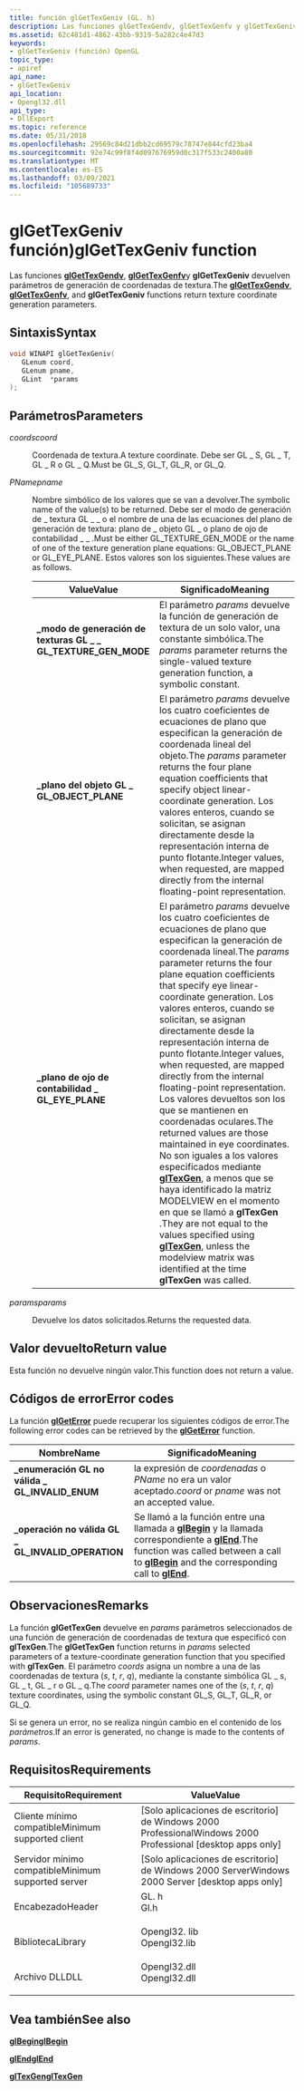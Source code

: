 ```yaml
---
title: función glGetTexGeniv (GL. h)
description: Las funciones glGetTexGendv, glGetTexGenfv y glGetTexGeniv devuelven parámetros de generación de coordenadas de textura. | función glGetTexGeniv (GL. h)
ms.assetid: 62c481d1-4862-43bb-9319-5a282c4e47d3
keywords:
- glGetTexGeniv (función) OpenGL
topic_type:
- apiref
api_name:
- glGetTexGeniv
api_location:
- Opengl32.dll
api_type:
- DllExport
ms.topic: reference
ms.date: 05/31/2018
ms.openlocfilehash: 29569c84d21dbb2cd69579c78747e844cfd23ba4
ms.sourcegitcommit: 92e74c99f8f4d097676959d0c317f533c2400a80
ms.translationtype: MT
ms.contentlocale: es-ES
ms.lasthandoff: 03/09/2021
ms.locfileid: "105689733"
---
```

# <a name="glgettexgeniv-function"></a><span data-ttu-id="1ee72-105">glGetTexGeniv función)</span><span class="sxs-lookup"><span data-stu-id="1ee72-105">glGetTexGeniv function</span></span>

<span data-ttu-id="1ee72-106">Las funciones [**glGetTexGendv**](glgettexgendv.md), [**glGetTexGenfv**](glgettexgenfv.md)y **glGetTexGeniv** devuelven parámetros de generación de coordenadas de textura.</span><span class="sxs-lookup"><span data-stu-id="1ee72-106">The [**glGetTexGendv**](glgettexgendv.md), [**glGetTexGenfv**](glgettexgenfv.md), and **glGetTexGeniv** functions return texture coordinate generation parameters.</span></span>

## <a name="syntax"></a><span data-ttu-id="1ee72-107">Sintaxis</span><span class="sxs-lookup"><span data-stu-id="1ee72-107">Syntax</span></span>


```C++
void WINAPI glGetTexGeniv(
   GLenum coord,
   GLenum pname,
   GLint  *params
);
```



## <a name="parameters"></a><span data-ttu-id="1ee72-108">Parámetros</span><span class="sxs-lookup"><span data-stu-id="1ee72-108">Parameters</span></span>

<dl> <dt>

<span data-ttu-id="1ee72-109">*coords*</span><span class="sxs-lookup"><span data-stu-id="1ee72-109">*coord*</span></span> 
</dt> <dd>

<span data-ttu-id="1ee72-110">Coordenada de textura.</span><span class="sxs-lookup"><span data-stu-id="1ee72-110">A texture coordinate.</span></span> <span data-ttu-id="1ee72-111">Debe ser GL \_ S, GL \_ T, GL \_ R o GL \_ Q.</span><span class="sxs-lookup"><span data-stu-id="1ee72-111">Must be GL\_S, GL\_T, GL\_R, or GL\_Q.</span></span>

</dd> <dt>

<span data-ttu-id="1ee72-112">*PName*</span><span class="sxs-lookup"><span data-stu-id="1ee72-112">*pname*</span></span> 
</dt> <dd>

<span data-ttu-id="1ee72-113">Nombre simbólico de los valores que se van a devolver.</span><span class="sxs-lookup"><span data-stu-id="1ee72-113">The symbolic name of the value(s) to be returned.</span></span> <span data-ttu-id="1ee72-114">Debe ser el modo de generación de \_ textura GL \_ \_ o el nombre de una de las ecuaciones del plano de generación de textura: plano de \_ objeto GL \_ o plano de ojo de contabilidad \_ \_ .</span><span class="sxs-lookup"><span data-stu-id="1ee72-114">Must be either GL\_TEXTURE\_GEN\_MODE or the name of one of the texture generation plane equations: GL\_OBJECT\_PLANE or GL\_EYE\_PLANE.</span></span> <span data-ttu-id="1ee72-115">Estos valores son los siguientes.</span><span class="sxs-lookup"><span data-stu-id="1ee72-115">These values are as follows.</span></span>



| <span data-ttu-id="1ee72-116">Value</span><span class="sxs-lookup"><span data-stu-id="1ee72-116">Value</span></span>                                                                                                                                                                             | <span data-ttu-id="1ee72-117">Significado</span><span class="sxs-lookup"><span data-stu-id="1ee72-117">Meaning</span></span>                                                                                                                                                                                                                                                                                                                                                                                                                                                                  |
|-----------------------------------------------------------------------------------------------------------------------------------------------------------------------------------|--------------------------------------------------------------------------------------------------------------------------------------------------------------------------------------------------------------------------------------------------------------------------------------------------------------------------------------------------------------------------------------------------------------------------------------------------------------------------|
| <span id="GL_TEXTURE_GEN_MODE"></span><span id="gl_texture_gen_mode"></span><dl> <span data-ttu-id="1ee72-118"><dt>**\_modo de generación de texturas GL \_ \_**</dt></span><span class="sxs-lookup"><span data-stu-id="1ee72-118"><dt>**GL\_TEXTURE\_GEN\_MODE**</dt></span></span> </dl> | <span data-ttu-id="1ee72-119">El parámetro *params* devuelve la función de generación de textura de un solo valor, una constante simbólica.</span><span class="sxs-lookup"><span data-stu-id="1ee72-119">The *params* parameter returns the single-valued texture generation function, a symbolic constant.</span></span><br/>                                                                                                                                                                                                                                                                                                                                                            |
| <span id="GL_OBJECT_PLANE"></span><span id="gl_object_plane"></span><dl> <span data-ttu-id="1ee72-120"><dt>**\_plano del objeto GL \_**</dt></span><span class="sxs-lookup"><span data-stu-id="1ee72-120"><dt>**GL\_OBJECT\_PLANE**</dt></span></span> </dl>              | <span data-ttu-id="1ee72-121">El parámetro *params* devuelve los cuatro coeficientes de ecuaciones de plano que especifican la generación de coordenada lineal del objeto.</span><span class="sxs-lookup"><span data-stu-id="1ee72-121">The *params* parameter returns the four plane equation coefficients that specify object linear-coordinate generation.</span></span> <span data-ttu-id="1ee72-122">Los valores enteros, cuando se solicitan, se asignan directamente desde la representación interna de punto flotante.</span><span class="sxs-lookup"><span data-stu-id="1ee72-122">Integer values, when requested, are mapped directly from the internal floating-point representation.</span></span><br/>                                                                                                                                                                                                                                    |
| <span id="GL_EYE_PLANE"></span><span id="gl_eye_plane"></span><dl> <span data-ttu-id="1ee72-123"><dt>**\_plano de ojo de contabilidad \_**</dt></span><span class="sxs-lookup"><span data-stu-id="1ee72-123"><dt>**GL\_EYE\_PLANE**</dt></span></span> </dl>                       | <span data-ttu-id="1ee72-124">El parámetro *params* devuelve los cuatro coeficientes de ecuaciones de plano que especifican la generación de coordenada lineal.</span><span class="sxs-lookup"><span data-stu-id="1ee72-124">The *params* parameter returns the four plane equation coefficients that specify eye linear-coordinate generation.</span></span> <span data-ttu-id="1ee72-125">Los valores enteros, cuando se solicitan, se asignan directamente desde la representación interna de punto flotante.</span><span class="sxs-lookup"><span data-stu-id="1ee72-125">Integer values, when requested, are mapped directly from the internal floating-point representation.</span></span> <span data-ttu-id="1ee72-126">Los valores devueltos son los que se mantienen en coordenadas oculares.</span><span class="sxs-lookup"><span data-stu-id="1ee72-126">The returned values are those maintained in eye coordinates.</span></span> <span data-ttu-id="1ee72-127">No son iguales a los valores especificados mediante [**glTexGen**](gltexgen-functions.md), a menos que se haya identificado la matriz MODELVIEW en el momento en que se llamó a **glTexGen** .</span><span class="sxs-lookup"><span data-stu-id="1ee72-127">They are not equal to the values specified using [**glTexGen**](gltexgen-functions.md), unless the modelview matrix was identified at the time **glTexGen** was called.</span></span><br/> |



 

</dd> <dt>

<span data-ttu-id="1ee72-128">*params*</span><span class="sxs-lookup"><span data-stu-id="1ee72-128">*params*</span></span> 
</dt> <dd>

<span data-ttu-id="1ee72-129">Devuelve los datos solicitados.</span><span class="sxs-lookup"><span data-stu-id="1ee72-129">Returns the requested data.</span></span>

</dd> </dl>

## <a name="return-value"></a><span data-ttu-id="1ee72-130">Valor devuelto</span><span class="sxs-lookup"><span data-stu-id="1ee72-130">Return value</span></span>

<span data-ttu-id="1ee72-131">Esta función no devuelve ningún valor.</span><span class="sxs-lookup"><span data-stu-id="1ee72-131">This function does not return a value.</span></span>

## <a name="error-codes"></a><span data-ttu-id="1ee72-132">Códigos de error</span><span class="sxs-lookup"><span data-stu-id="1ee72-132">Error codes</span></span>

<span data-ttu-id="1ee72-133">La función [**glGetError**](glgeterror.md) puede recuperar los siguientes códigos de error.</span><span class="sxs-lookup"><span data-stu-id="1ee72-133">The following error codes can be retrieved by the [**glGetError**](glgeterror.md) function.</span></span>



| <span data-ttu-id="1ee72-134">Nombre</span><span class="sxs-lookup"><span data-stu-id="1ee72-134">Name</span></span>                                                                                                  | <span data-ttu-id="1ee72-135">Significado</span><span class="sxs-lookup"><span data-stu-id="1ee72-135">Meaning</span></span>                                                                                                                               |
|-------------------------------------------------------------------------------------------------------|---------------------------------------------------------------------------------------------------------------------------------------|
| <dl> <span data-ttu-id="1ee72-136"><dt>**\_enumeración GL no válida \_**</dt></span><span class="sxs-lookup"><span data-stu-id="1ee72-136"><dt>**GL\_INVALID\_ENUM**</dt></span></span> </dl>      | <span data-ttu-id="1ee72-137">la expresión de *coordenadas* o *PName* no era un valor aceptado.</span><span class="sxs-lookup"><span data-stu-id="1ee72-137">*coord* or *pname* was not an accepted value.</span></span><br/>                                                                              |
| <dl> <span data-ttu-id="1ee72-138"><dt>**\_operación no válida GL \_**</dt></span><span class="sxs-lookup"><span data-stu-id="1ee72-138"><dt>**GL\_INVALID\_OPERATION**</dt></span></span> </dl> | <span data-ttu-id="1ee72-139">Se llamó a la función entre una llamada a [**glBegin**](glbegin.md) y la llamada correspondiente a [**glEnd**](glend.md).</span><span class="sxs-lookup"><span data-stu-id="1ee72-139">The function was called between a call to [**glBegin**](glbegin.md) and the corresponding call to [**glEnd**](glend.md).</span></span><br/> |



## <a name="remarks"></a><span data-ttu-id="1ee72-140">Observaciones</span><span class="sxs-lookup"><span data-stu-id="1ee72-140">Remarks</span></span>

<span data-ttu-id="1ee72-141">La función **glGetTexGen** devuelve en *params* parámetros seleccionados de una función de generación de coordenadas de textura que especificó con **glTexGen**.</span><span class="sxs-lookup"><span data-stu-id="1ee72-141">The **glGetTexGen** function returns in *params* selected parameters of a texture-coordinate generation function that you specified with **glTexGen**.</span></span> <span data-ttu-id="1ee72-142">El parámetro *coords* asigna un nombre a una de las coordenadas de textura (*s*, *t*, *r*, *q*), mediante la constante simbólica GL \_ s, GL \_ t, GL \_ r o GL \_ q.</span><span class="sxs-lookup"><span data-stu-id="1ee72-142">The *coord* parameter names one of the (*s*, *t*, *r*, *q*) texture coordinates, using the symbolic constant GL\_S, GL\_T, GL\_R, or GL\_Q.</span></span>

<span data-ttu-id="1ee72-143">Si se genera un error, no se realiza ningún cambio en el contenido de los *parámetros*.</span><span class="sxs-lookup"><span data-stu-id="1ee72-143">If an error is generated, no change is made to the contents of *params*.</span></span>

## <a name="requirements"></a><span data-ttu-id="1ee72-144">Requisitos</span><span class="sxs-lookup"><span data-stu-id="1ee72-144">Requirements</span></span>



| <span data-ttu-id="1ee72-145">Requisito</span><span class="sxs-lookup"><span data-stu-id="1ee72-145">Requirement</span></span> | <span data-ttu-id="1ee72-146">Value</span><span class="sxs-lookup"><span data-stu-id="1ee72-146">Value</span></span> |
|-------------------------------------|-----------------------------------------------------------------------------------------|
| <span data-ttu-id="1ee72-147">Cliente mínimo compatible</span><span class="sxs-lookup"><span data-stu-id="1ee72-147">Minimum supported client</span></span><br/> | <span data-ttu-id="1ee72-148">\[Solo aplicaciones de escritorio\] de Windows 2000 Professional</span><span class="sxs-lookup"><span data-stu-id="1ee72-148">Windows 2000 Professional \[desktop apps only\]</span></span><br/>                              |
| <span data-ttu-id="1ee72-149">Servidor mínimo compatible</span><span class="sxs-lookup"><span data-stu-id="1ee72-149">Minimum supported server</span></span><br/> | <span data-ttu-id="1ee72-150">\[Solo aplicaciones de escritorio\] de Windows 2000 Server</span><span class="sxs-lookup"><span data-stu-id="1ee72-150">Windows 2000 Server \[desktop apps only\]</span></span><br/>                                    |
| <span data-ttu-id="1ee72-151">Encabezado</span><span class="sxs-lookup"><span data-stu-id="1ee72-151">Header</span></span><br/>                   | <dl> <span data-ttu-id="1ee72-152"><dt>GL. h</dt></span><span class="sxs-lookup"><span data-stu-id="1ee72-152"><dt>Gl.h</dt></span></span> </dl>         |
| <span data-ttu-id="1ee72-153">Biblioteca</span><span class="sxs-lookup"><span data-stu-id="1ee72-153">Library</span></span><br/>                  | <dl> <span data-ttu-id="1ee72-154"><dt>Opengl32. lib</dt></span><span class="sxs-lookup"><span data-stu-id="1ee72-154"><dt>Opengl32.lib</dt></span></span> </dl> |
| <span data-ttu-id="1ee72-155">Archivo DLL</span><span class="sxs-lookup"><span data-stu-id="1ee72-155">DLL</span></span><br/>                      | <dl> <span data-ttu-id="1ee72-156"><dt>Opengl32.dll</dt></span><span class="sxs-lookup"><span data-stu-id="1ee72-156"><dt>Opengl32.dll</dt></span></span> </dl> |



## <a name="see-also"></a><span data-ttu-id="1ee72-157">Vea también</span><span class="sxs-lookup"><span data-stu-id="1ee72-157">See also</span></span>

<dl> <dt>

[<span data-ttu-id="1ee72-158">**glBegin**</span><span class="sxs-lookup"><span data-stu-id="1ee72-158">**glBegin**</span></span>](glbegin.md)
</dt> <dt>

[<span data-ttu-id="1ee72-159">**glEnd**</span><span class="sxs-lookup"><span data-stu-id="1ee72-159">**glEnd**</span></span>](glend.md)
</dt> <dt>

[<span data-ttu-id="1ee72-160">**glTexGen**</span><span class="sxs-lookup"><span data-stu-id="1ee72-160">**glTexGen**</span></span>](gltexgen-functions.md)
</dt> </dl>

 

 





